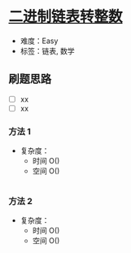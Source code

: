 # [二进制链表转整数](https://leetcode-cn.com/problems/convert-binary-number-in-a-linked-list-to-integer/)

- 难度：Easy
- 标签：链表, 数学

## 刷题思路

- [ ] xx
- [ ] xx

### 方法 1

- 复杂度：
    - 时间 O()
    - 空间 O()

``` js

```

### 方法 2

- 复杂度：
    - 时间 O()
    - 空间 O()

``` js

```
